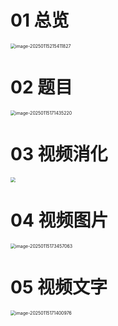 # 01 总览

<img src="https://cvp.oss-cn-shanghai.aliyuncs.com/202501152154876.png" alt="image-20250115215411827" style="zoom:50%;" />



# 02 题目

<img src="https://cvp.oss-cn-shanghai.aliyuncs.com/202501151714272.png" alt="image-20250115171435220" style="zoom:50%;" />



# 03 视频消化

<img src="https://cvp.oss-cn-shanghai.aliyuncs.com/202501152020173.png" style="zoom:50%;" />



# 04 视频图片

<img src="https://cvp.oss-cn-shanghai.aliyuncs.com/202501151734201.png" alt="image-20250115173457063" style="zoom:50%;" />





# 05 视频文字

<img src="https://cvp.oss-cn-shanghai.aliyuncs.com/202501151714154.png" alt="image-20250115171400976" style="zoom:50%;" />